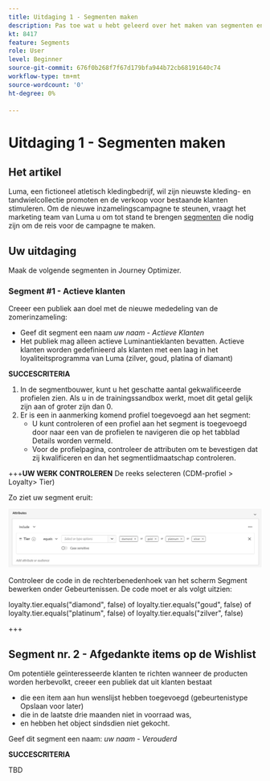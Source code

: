 ```yaml
---
title: Uitdaging 1 - Segmenten maken
description: Pas toe wat u hebt geleerd over het maken van segmenten en test uw vaardigheden.
kt: 8417
feature: Segments
role: User
level: Beginner
source-git-commit: 676f0b268f7f67d179bfa944b72cb68191640c74
workflow-type: tm+mt
source-wordcount: '0'
ht-degree: 0%

---
```



# Uitdaging 1 - Segmenten maken

## Het artikel

Luma, een fictioneel atletisch kledingbedrijf, wil zijn nieuwste kleding- en tandwielcollectie promoten en de verkoop voor bestaande klanten stimuleren. Om de nieuwe inzamelingscampagne te steunen, vraagt het marketing team van Luma u om tot stand te brengen [segmenten](/help/set-up-resources/create-segments.md) die nodig zijn om de reis voor de campagne te maken.

## Uw uitdaging

Maak de volgende segmenten in Journey Optimizer.

### Segment #1 - Actieve klanten

Creeer een publiek aan doel met de nieuwe mededeling van de zomerinzameling:

* Geef dit segment een naam *uw naam - Actieve Klanten*
* Het publiek mag alleen actieve Luminantieklanten bevatten. Actieve klanten worden gedefinieerd als klanten met een laag in het loyaliteitsprogramma van Luma (zilver, goud, platina of diamant)

**SUCCESCRITERIA**

1. In de segmentbouwer, kunt u het geschatte aantal gekwalificeerde profielen zien. Als u in de trainingssandbox werkt, moet dit getal gelijk zijn aan of groter zijn dan 0.
2. Er is een in aanmerking komend profiel toegevoegd aan het segment:
   * U kunt controleren of een profiel aan het segment is toegevoegd door naar een van de profielen te navigeren die op het tabblad Details worden vermeld.
   * Voor de profielpagina, controleer de attributen om te bevestigen dat zij kwalificeren en dan het segmentlidmaatschap controleren.

+++**UW WERK CONTROLEREN**
De reeks selecteren (CDM-profiel > Loyalty> Tier)

Zo ziet uw segment eruit:

![Segment #1 - Actieve klanten](/help/challenges/assets/C1-S1.png)

Controleer de code in de rechterbenedenhoek van het scherm Segment bewerken onder Gebeurtenissen. De code moet er als volgt uitzien:

loyalty.tier.equals(&quot;diamond&quot;, false) of loyalty.tier.equals(&quot;goud&quot;, false) of loyalty.tier.equals(&quot;platinum&quot;, false) of loyalty.tier.equals(&quot;zilver&quot;, false)

+++

## Segment nr. 2 - Afgedankte items op de Wishlist

Om potentiële geïnteresseerde klanten te richten wanneer de producten worden herbevolkt, creeer een publiek dat uit klanten bestaat

* die een item aan hun wenslijst hebben toegevoegd (gebeurtenistype Opslaan voor later)
* die in de laatste drie maanden niet in voorraad was,
* en hebben het object sindsdien niet gekocht.

Geef dit segment een naam: *uw naam - Verouderd*

**SUCCESCRITERIA**

TBD